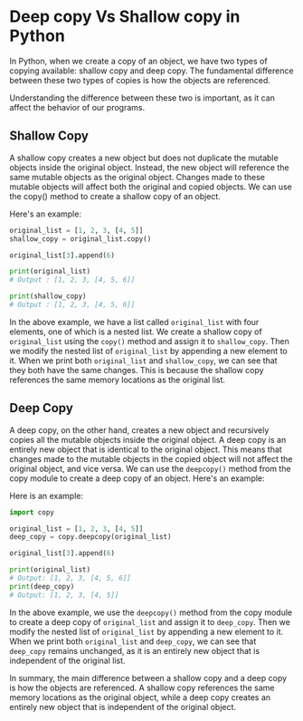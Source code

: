 # Deep copy Vs Shallow copy in Python

In Python, when we create a copy of an object, we have two types of copying available: shallow copy and deep copy. The fundamental difference between these two types of copies is how the objects are referenced.

Understanding the difference between these two is important, as it can affect the behavior of our programs.

## Shallow Copy

A shallow copy creates a new object but does not duplicate the mutable objects inside the original object. Instead, the new object will reference the same mutable objects as the original object. Changes made to these mutable objects will affect both the original and copied objects. We can use the copy() method to create a shallow copy of an object.

Here's an example:

```python
original_list = [1, 2, 3, [4, 5]]
shallow_copy = original_list.copy()

original_list[3].append(6)

print(original_list)
# Output : [1, 2, 3, [4, 5, 6]]

print(shallow_copy)
# Output : [1, 2, 3, [4, 5, 6]]
```

In the above example, we have a list called `original_list` with four elements, one of which is a nested list. We create a shallow copy of `original_list` using the `copy()` method and assign it to `shallow_copy`. Then we modify the nested list of `original_list` by appending a new element to it. When we print both `original_list` and `shallow_copy`, we can see that they both have the same changes. This is because the shallow copy references the same memory locations as the original list.

## Deep Copy

A deep copy, on the other hand, creates a new object and recursively copies all the mutable objects inside the original object. A deep copy is an entirely new object that is identical to the original object. This means that changes made to the mutable objects in the copied object will not affect the original object, and vice versa. We can use the `deepcopy()` method from the copy module to create a deep copy of an object. Here's an example:

Here is an example:

```python
import copy

original_list = [1, 2, 3, [4, 5]]
deep_copy = copy.deepcopy(original_list)

original_list[3].append(6)

print(original_list)
# Output: [1, 2, 3, [4, 5, 6]]
print(deep_copy)
# Output: [1, 2, 3, [4, 5]]
```

In the above example, we use the `deepcopy()` method from the copy module to create a deep copy of `original_list` and assign it to `deep_copy`. Then we modify the nested list of `original_list` by appending a new element to it. When we print both `original_list` and `deep_copy`, we can see that `deep_copy` remains unchanged, as it is an entirely new object that is independent of the original list.

In summary, the main difference between a shallow copy and a deep copy is how the objects are referenced. A shallow copy references the same memory locations as the original object, while a deep copy creates an entirely new object that is independent of the original object.
